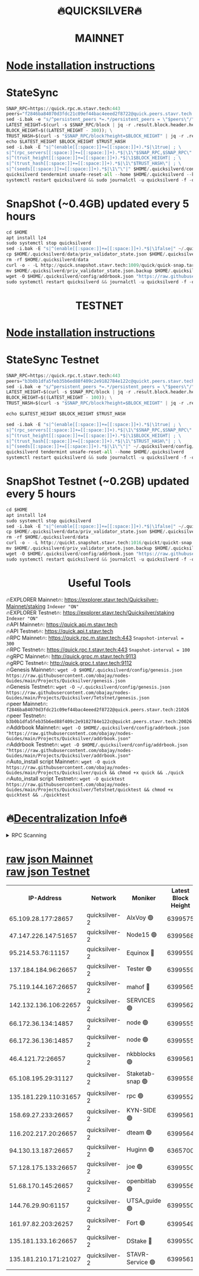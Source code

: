 <h1 align="center"> 🔥QUICKSILVER🔥</h1>

<h1 align="center"> MAINNET</h1>

[Node installation instructions](https://github.com/obajay/nodes-Guides/tree/main/Projects/Quicksilver)
=

# StateSync
```python
SNAP_RPC=https://quick.rpc.m.stavr.tech:443
peers="f2846ba84070d3fdc21c09ef44bac4eeed2f8722@quick.peers.stavr.tech:21026"
sed -i.bak -e "s/^persistent_peers *=.*/persistent_peers = \"$peers\"/" $HOME/.quicksilverd/config/config.toml
LATEST_HEIGHT=$(curl -s $SNAP_RPC/block | jq -r .result.block.header.height); \
BLOCK_HEIGHT=$((LATEST_HEIGHT - 300)); \
TRUST_HASH=$(curl -s "$SNAP_RPC/block?height=$BLOCK_HEIGHT" | jq -r .result.block_id.hash)
echo $LATEST_HEIGHT $BLOCK_HEIGHT $TRUST_HASH
sed -i.bak -E "s|^(enable[[:space:]]+=[[:space:]]+).*$|\1true| ; \
s|^(rpc_servers[[:space:]]+=[[:space:]]+).*$|\1\"$SNAP_RPC,$SNAP_RPC\"| ; \
s|^(trust_height[[:space:]]+=[[:space:]]+).*$|\1$BLOCK_HEIGHT| ; \
s|^(trust_hash[[:space:]]+=[[:space:]]+).*$|\1\"$TRUST_HASH\"| ; \
s|^(seeds[[:space:]]+=[[:space:]]+).*$|\1\"\"|" $HOME/.quicksilverd/config/config.toml
quicksilverd tendermint unsafe-reset-all --home $HOME/.quicksilverd --keep-addr-book
systemctl restart quicksilverd && sudo journalctl -u quicksilverd -f -o cat
```

# SnapShot (~0.4GB) updated every 5 hours
```python
cd $HOME
apt install lz4
sudo systemctl stop quicksilverd
sed -i.bak -E "s|^(enable[[:space:]]+=[[:space:]]+).*$|\1false|" ~/.quicksilverd/config/config.toml
cp $HOME/.quicksilverd/data/priv_validator_state.json $HOME/.quicksilverd/priv_validator_state.json.backup
rm -rf $HOME/.quicksilverd/data
curl -o - -L http://quick.snapshot.stavr.tech:1009/quick/quick-snap.tar.lz4 | lz4 -c -d - | tar -x -C $HOME/.quicksilverd --strip-components 2
mv $HOME/.quicksilverd/priv_validator_state.json.backup $HOME/.quicksilverd/data/priv_validator_state.json
wget -O $HOME/.quicksilverd/config/addrbook.json "https://raw.githubusercontent.com/obajay/nodes-Guides/main/Projects/Quicksilver/addrbook.json"
sudo systemctl restart quicksilverd && journalctl -u quicksilverd -f -o cat
```

<h1 align="center"> TESTNET</h1>

[Node installation instructions](https://github.com/obajay/nodes-Guides/tree/main/Projects/Quicksilver/Tetstnet)
=

# StateSync Testnet
```python
SNAP_RPC=https://quick.rpc.t.stavr.tech:443
peers="b3b0b1dfa5feb35b6ed88f409c2e9182784e122c@quickt.peers.stavr.tech:20026"
sed -i.bak -e "s/^persistent_peers *=.*/persistent_peers = \"$peers\"/" $HOME/.quicksilverd/config/config.toml
LATEST_HEIGHT=$(curl -s $SNAP_RPC/block | jq -r .result.block.header.height); \
BLOCK_HEIGHT=$((LATEST_HEIGHT - 100)); \
TRUST_HASH=$(curl -s "$SNAP_RPC/block?height=$BLOCK_HEIGHT" | jq -r .result.block_id.hash)

echo $LATEST_HEIGHT $BLOCK_HEIGHT $TRUST_HASH

sed -i.bak -E "s|^(enable[[:space:]]+=[[:space:]]+).*$|\1true| ; \
s|^(rpc_servers[[:space:]]+=[[:space:]]+).*$|\1\"$SNAP_RPC,$SNAP_RPC\"| ; \
s|^(trust_height[[:space:]]+=[[:space:]]+).*$|\1$BLOCK_HEIGHT| ; \
s|^(trust_hash[[:space:]]+=[[:space:]]+).*$|\1\"$TRUST_HASH\"| ; \
s|^(seeds[[:space:]]+=[[:space:]]+).*$|\1\"\"|" ~/.quicksilverd/config/config.toml
quicksilverd tendermint unsafe-reset-all --home $HOME/.quicksilverd
systemctl restart quicksilverd && sudo journalctl -u quicksilverd -f -o cat

```

# SnapShot Testnet (~0.2GB) updated every 5 hours
```python
cd $HOME
apt install lz4
sudo systemctl stop quicksilverd
sed -i.bak -E "s|^(enable[[:space:]]+=[[:space:]]+).*$|\1false|" ~/.quicksilverd/config/config.toml
cp $HOME/.quicksilverd/data/priv_validator_state.json $HOME/.quicksilverd/priv_validator_state.json.backup
rm -rf $HOME/.quicksilverd/data
curl -o - -L http://quickt.snapshot.stavr.tech:1016/quickt/quickt-snap.tar.lz4 | lz4 -c -d - | tar -x -C $HOME/.quicksilverd --strip-components 2
mv $HOME/.quicksilverd/priv_validator_state.json.backup $HOME/.quicksilverd/data/priv_validator_state.json
wget -O $HOME/.quicksilverd/config/addrbook.json "https://raw.githubusercontent.com/obajay/nodes-Guides/main/Projects/Quicksilver/Tetstnet/addrbook.json"
sudo systemctl restart quicksilverd && journalctl -u quicksilverd -f -o cat
```
 <h1 align="center"> Useful Tools</h1>

🔥EXPLORER Mainnet🔥:        https://explorer.stavr.tech/Quicksilver-Mainnet/staking    `Indexer "ON"` \
🔥EXPLORER Testnet🔥:        https://explorer.stavr.tech/Quicksilver/staking	        `Indexer "ON"` \
🔥API Mainnet🔥: 			 https://quick.api.m.stavr.tech \
🔥API Testnet🔥: 			 https://quick.api.t.stavr.tech \
🔥RPC Mainnet🔥:             https://quick.rpc.m.stavr.tech:443              `Snapshot-interval = 300` \
🔥RPC Testnet🔥:             https://quick.rpc.t.stavr.tech:443              `Snapshot-interval = 100` \
🔥gRPC Mainnet🔥:                    http://quick.grpc.m.stavr.tech:9113 \
🔥gRPC Testnet🔥:                    http://quick.grpc.t.stavr.tech:9112 \
🔥Genesis Mainnet🔥: `wget -O $HOME/.quicksilverd/config/genesis.json https://raw.githubusercontent.com/obajay/nodes-Guides/main/Projects/Quicksilver/genesis.json` \
🔥Genesis Testnet🔥: `wget -O ~/.quicksilverd/config/genesis.json https://raw.githubusercontent.com/obajay/nodes-Guides/main/Projects/Quicksilver/Tetstnet/genesis.json` \
🔥peer Mainnet🔥:					 `f2846ba84070d3fdc21c09ef44bac4eeed2f8722@quick.peers.stavr.tech:21026` \
🔥peer Testnet🔥:					 `b3b0b1dfa5feb35b6ed88f409c2e9182784e122c@quickt.peers.stavr.tech:20026` \
🔥Addrbook Mainnet🔥:    ```wget -O $HOME/.quicksilverd/config/addrbook.json "https://raw.githubusercontent.com/obajay/nodes-Guides/main/Projects/Quicksilver/addrbook.json"``` \
🔥Addrbook Testnet🔥:    ```wget -O $HOME/.quicksilverd/config/addrbook.json "https://raw.githubusercontent.com/obajay/nodes-Guides/main/Projects/Quicksilver/addrbook.json"``` \
🔥Auto_install script Mainnet🔥: ```wget -O quick https://raw.githubusercontent.com/obajay/nodes-Guides/main/Projects/Quicksilver/quick && chmod +x quick && ./quick``` \
🔥Auto_install script Testnet🔥: ```wget -O quicktest https://raw.githubusercontent.com/obajay/nodes-Guides/main/Projects/Quicksilver/Tetstnet/quicktest && chmod +x quicktest && ./quicktest```

🔥[Decentralization Info](https://github.com/obajay/StateSync-snapshots/tree/main/Projects/Quicksilver/Decentralization)🔥
=

<details>
<summary>RPC Scanning</summary>

<h2 align="center"> We scan nodes in real time every 4 hours. And we provide the final result of RPC endpoints.
We cannot influence the operation of these nodes in any way. </h2>


```python
If Voting Power is higher than 0 --> then the Node is a validator of the network and may be subject to attack and be a potential threat to the chain.
```
```python
We marked such validators with a red symbol
```

</details>

[raw json Mainnet](https://rpc-check.quickm.stavr.tech/quickm/rpc-quickm-result.json) \
[raw json Testnet](https://github.com/obajay/StateSync-snapshots/tree/main/Projects/Quicksilver/Rpc-Check-Testnet)
=


<table><tr><th>IP-Address</th><th>Network</th><th>Moniker</th><th>Latest Block Height</th><th>Earliest Block Height</th><th>Catching Up</th><th>Tx Index</th><th>Voting Power</th><th>Scan Time</th></tr><tr><td>65.109.28.177:28657</td><td>quicksilver-2</td><td>AlxVoy 🟢</td><td>6399575</td><td>3562001</td><td>False</td><td>off</td><td>0</td><td>2024-03-15T00:39:32.110511245UTC</td></tr><tr><td>47.147.226.147:51657</td><td>quicksilver-2</td><td>Node15 🟢</td><td>6399568</td><td>5151648</td><td>False</td><td>off</td><td>0</td><td>2024-03-15T00:38:54.871443171UTC</td></tr><tr><td>95.214.53.76:11157</td><td>quicksilver-2</td><td>Equinox 🔴</td><td>6399559</td><td>5322496</td><td>False</td><td>on</td><td>215780</td><td>2024-03-15T00:37:59.387154959UTC</td></tr><tr><td>137.184.184.96:26657</td><td>quicksilver-2</td><td>Tester 🟢</td><td>6399559</td><td>5550692</td><td>False</td><td>off</td><td>0</td><td>2024-03-15T00:38:00.232965679UTC</td></tr><tr><td>75.119.144.167:26657</td><td>quicksilver-2</td><td>mahof 🔴</td><td>6399565</td><td>5654794</td><td>False</td><td>on</td><td>287749</td><td>2024-03-15T00:38:37.247304215UTC</td></tr><tr><td>142.132.136.106:22657</td><td>quicksilver-2</td><td>SERVICES 🟢</td><td>6399562</td><td>5920001</td><td>False</td><td>on</td><td>0</td><td>2024-03-15T00:38:18.113097319UTC</td></tr><tr><td>66.172.36.134:14857</td><td>quicksilver-2</td><td>node 🟢</td><td>6399555</td><td>5950756</td><td>False</td><td>on</td><td>0</td><td>2024-03-15T00:37:33.199700344UTC</td></tr><tr><td>66.172.36.136:14857</td><td>quicksilver-2</td><td>node 🟢</td><td>6399555</td><td>5950756</td><td>False</td><td>on</td><td>0</td><td>2024-03-15T00:37:36.054240175UTC</td></tr><tr><td>46.4.121.72:26657</td><td>quicksilver-2</td><td>nkbblocks 🟢</td><td>6399561</td><td>6056301</td><td>False</td><td>on</td><td>0</td><td>2024-03-15T00:38:08.765607498UTC</td></tr><tr><td>65.108.195.29:31127</td><td>quicksilver-2</td><td>Staketab-snap 🟢</td><td>6399558</td><td>6075001</td><td>False</td><td>off</td><td>0</td><td>2024-03-15T00:37:52.972523683UTC</td></tr><tr><td>135.181.229.110:31657</td><td>quicksilver-2</td><td>rpc 🟢</td><td>6399552</td><td>6133480</td><td>False</td><td>on</td><td>0</td><td>2024-03-15T00:37:19.790262053UTC</td></tr><tr><td>158.69.27.233:26657</td><td>quicksilver-2</td><td>KYN-SIDE 🟢</td><td>6399561</td><td>6159001</td><td>False</td><td>on</td><td>0</td><td>2024-03-15T00:38:13.443938657UTC</td></tr><tr><td>116.202.217.20:26657</td><td>quicksilver-2</td><td>dteam 🟢</td><td>6399564</td><td>6169501</td><td>False</td><td>on</td><td>0</td><td>2024-03-15T00:38:28.747972041UTC</td></tr><tr><td>94.130.13.187:26657</td><td>quicksilver-2</td><td>Huginn 🟢</td><td>6365700</td><td>6231630</td><td>False</td><td>on</td><td>0</td><td>2024-03-15T00:38:18.336926875UTC</td></tr><tr><td>57.128.175.133:26657</td><td>quicksilver-2</td><td>joe 🟢</td><td>6399550</td><td>6246344</td><td>False</td><td>on</td><td>0</td><td>2024-03-15T00:37:06.707357349UTC</td></tr><tr><td>51.68.170.145:26657</td><td>quicksilver-2</td><td>openbitlab 🟢</td><td>6399556</td><td>6309483</td><td>False</td><td>on</td><td>0</td><td>2024-03-15T00:37:40.379526395UTC</td></tr><tr><td>144.76.29.90:61157</td><td>quicksilver-2</td><td>UTSA_guide 🟢</td><td>6399550</td><td>6316825</td><td>False</td><td>on</td><td>0</td><td>2024-03-15T00:37:04.353454585UTC</td></tr><tr><td>161.97.82.203:26257</td><td>quicksilver-2</td><td>Fort 🟢</td><td>6399549</td><td>6365727</td><td>False</td><td>on</td><td>0</td><td>2024-03-15T00:37:01.396622847UTC</td></tr><tr><td>135.181.133.16:26657</td><td>quicksilver-2</td><td>DStake 🔴</td><td>6399550</td><td>6378597</td><td>False</td><td>on</td><td>79272</td><td>2024-03-15T00:37:03.842513848UTC</td></tr><tr><td>135.181.210.171:21027</td><td>quicksilver-2</td><td>STAVR-Service 🟢</td><td>6399561</td><td>6397501</td><td>False</td><td>on</td><td>0</td><td>2024-03-15T00:38:13.776468576UTC</td></tr></table>
